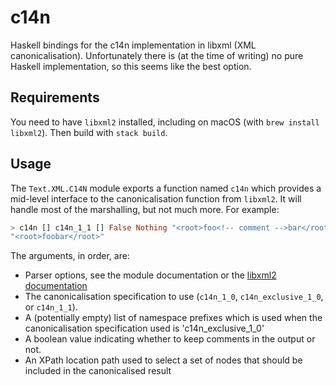 # c14n

Haskell bindings for the c14n implementation in libxml (XML canonicalisation). Unfortunately there is (at the time of writing) no pure Haskell implementation, so this seems like the best option.

## Requirements

You need to have `libxml2` installed, including on macOS (with `brew install libxml2`). Then build with `stack build`. 

## Usage

The `Text.XML.C14N` module exports a function named `c14n` which provides a mid-level interface to the canonicalisation function from `libxml2`. It will handle most of the marshalling, but not much more. For example:

```haskell
> c14n [] c14n_1_1 [] False Nothing "<root>foo<!-- comment -->bar</root>" 
"<root>foobar</root>"
```

The arguments, in order, are:

* Parser options, see the module documentation or the [libxml2 documentation](http://xmlsoft.org/html/libxml-parser.html)
* The canonicalisation specification to use (`c14n_1_0`, `c14n_exclusive_1_0`, or `c14n_1_1`).
* A (potentially empty) list of namespace prefixes which is used when the canonicalisation specification used is 'c14n_exclusive_1_0'
* A boolean value indicating whether to keep comments in the output or not.
* An XPath location path used to select a set of nodes that should be included in the canonicalised result
